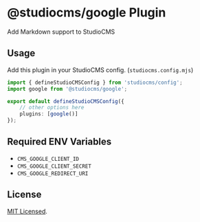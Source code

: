 # @studiocms/google Plugin

Add Markdown support to StudioCMS

## Usage

Add this plugin in your StudioCMS config. (`studiocms.config.mjs`)

```ts
import { defineStudioCMSConfig } from 'studiocms/config';
import google from '@studiocms/google';

export default defineStudioCMSConfig({
    // other options here
    plugins: [google()]
});
```

## Required ENV Variables

- `CMS_GOOGLE_CLIENT_ID`
- `CMS_GOOGLE_CLIENT_SECRET`
- `CMS_GOOGLE_REDIRECT_URI`

## License

[MIT Licensed](./LICENSE).